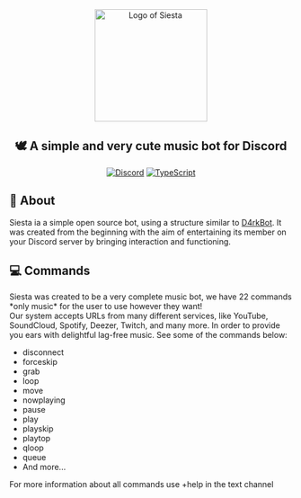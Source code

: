 <div align="center">
  <img src="src/assets/images/avatar/1.jpg" alt="Logo of Siesta" width="200px"/>
  <h2> 🕊 A simple and very cute music bot for Discord </h2>
  
  [![Discord](https://img.shields.io/badge/ADD_IN_YOUR_SERVER-%237289DA.svg?style=for-the-badge&logo=discord&logoColor=white)](https://discord.com/oauth2/authorize?client_id=858734910197071912&permissions=3460168&scope=bot)
  [![TypeScript](https://img.shields.io/badge/typescript-%23007ACC.svg?style=for-the-badge&logo=typescript&logoColor=white)](https://www.typescriptlang.org/)
</div>

<h2>📝 About</h2>
<p>Siesta ia a simple open source bot, using a structure similar to <a href="https://github.com/davidffa/D4rkBot">D4rkBot</a>. It was created from the beginning with the aim of entertaining its member on your Discord server by bringing interaction and functioning.</p>

<h2>💻 Commands</h2>
<p>Siesta was created to be a very complete music bot, we have 22 commands *only music* for the user to use however they want! <br> Our system accepts URLs from many different services, like YouTube, SoundCloud, Spotify, Deezer, Twitch, and many more. In order to provide you ears with delightful lag-free music. See some of the commands below:</p>

<ul>
  <li>disconnect
  <li>forceskip
  <li>grab
  <li>loop
  <li>move
  <li>nowplaying
  <li>pause
  <li>play
  <li>playskip
  <li>playtop
  <li>qloop
  <li>queue
  <li>And more...
</ul>

<p>For more information about all commands use +help in the text channel</p>
